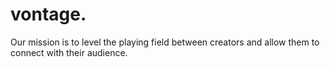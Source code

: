 # vontage.
Our mission is to level the playing field between creators and allow them to connect with their audience.
